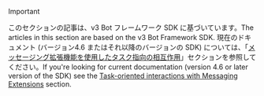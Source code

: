 > [!Important]
> <span data-ttu-id="360c6-101">このセクションの記事は、v3 Bot フレームワーク SDK に基づいています。</span><span class="sxs-lookup"><span data-stu-id="360c6-101">The articles in this section are based on the v3 Bot Framework SDK.</span></span> <span data-ttu-id="360c6-102">現在のドキュメント (バージョン4.6 またはそれ以降のバージョンの SDK) については、「[メッセージング拡張機能を使用したタスク指向の相互作用](~/messaging-extensions/what-are-messaging-extensions.md)」セクションを参照してください。</span><span class="sxs-lookup"><span data-stu-id="360c6-102">If you're looking for current documentation (version 4.6 or later version of the SDK) see the [Task-oriented interactions with Messaging Extensions](~/messaging-extensions/what-are-messaging-extensions.md) section.</span></span>
